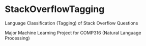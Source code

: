 # StackOverflowTagging
Language Classification (Tagging) of Stack Overflow Questions

Major Machine Learning Project for COMP316 (Natural Language Processing)
